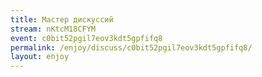 ```yaml
---
title: Мастер дискуссий
stream: nKtcM18CFYM
event: c0bit52pgil7eov3kdt5gpfifq8
permalink: /enjoy/discuss/c0bit52pgil7eov3kdt5gpfifq8/
layout: enjoy
---
```

